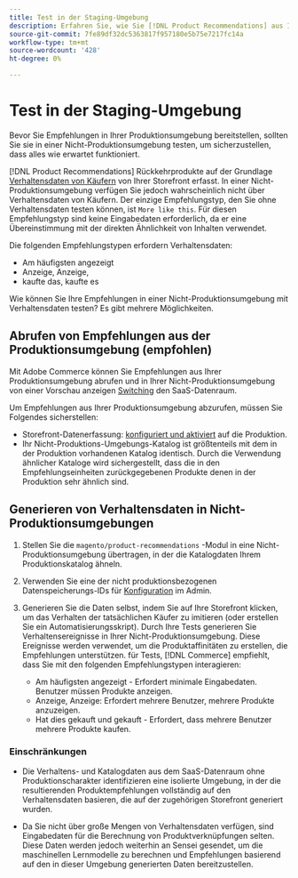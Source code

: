 ```yaml
---
title: Test in der Staging-Umgebung
description: Erfahren Sie, wie Sie [!DNL Product Recommendations] aus Ihrer Produktionsumgebung in Ihrer Staging-Umgebung zu Testzwecken.
source-git-commit: 7fe89df32dc5363817f957180e5b75e7217fc14a
workflow-type: tm+mt
source-wordcount: '428'
ht-degree: 0%

---
```


# Test in der Staging-Umgebung

Bevor Sie Empfehlungen in Ihrer Produktionsumgebung bereitstellen, sollten Sie sie in einer Nicht-Produktionsumgebung testen, um sicherzustellen, dass alles wie erwartet funktioniert.

[!DNL Product Recommendations] Rückkehrprodukte auf der Grundlage [Verhaltensdaten von Käufern](behavioral-data.md) von Ihrer Storefront erfasst. In einer Nicht-Produktionsumgebung verfügen Sie jedoch wahrscheinlich nicht über Verhaltensdaten von Käufern. Der einzige Empfehlungstyp, den Sie ohne Verhaltensdaten testen können, ist `More like this`. Für diesen Empfehlungstyp sind keine Eingabedaten erforderlich, da er eine Übereinstimmung mit der direkten Ähnlichkeit von Inhalten verwendet.

Die folgenden Empfehlungstypen erfordern Verhaltensdaten:

- Am häufigsten angezeigt
- Anzeige, Anzeige,
- kaufte das, kaufte es

Wie können Sie Ihre Empfehlungen in einer Nicht-Produktionsumgebung mit Verhaltensdaten testen? Es gibt mehrere Möglichkeiten.

## Abrufen von Empfehlungen aus der Produktionsumgebung (empfohlen)

Mit Adobe Commerce können Sie Empfehlungen aus Ihrer Produktionsumgebung abrufen und in Ihrer Nicht-Produktionsumgebung von einer Vorschau anzeigen [Switching](settings.md) den SaaS-Datenraum.

Um Empfehlungen aus Ihrer Produktionsumgebung abzurufen, müssen Sie Folgendes sicherstellen:

- Storefront-Datenerfassung: [konfiguriert und aktiviert](install-configure.md) auf die Produktion.
- Ihr Nicht-Produktions-Umgebungs-Katalog ist größtenteils mit dem in der Produktion vorhandenen Katalog identisch. Durch die Verwendung ähnlicher Kataloge wird sichergestellt, dass die in den Empfehlungseinheiten zurückgegebenen Produkte denen in der Produktion sehr ähnlich sind.

## Generieren von Verhaltensdaten in Nicht-Produktionsumgebungen

1. Stellen Sie die `magento/product-recommendations` -Modul in eine Nicht-Produktionsumgebung übertragen, in der die Katalogdaten Ihrem Produktionskatalog ähneln.

1. Verwenden Sie eine der nicht produktionsbezogenen Datenspeicherungs-IDs für [Konfiguration](https://docs.magento.com/user-guide/configuration/services/saas.html) im Admin.

1. Generieren Sie die Daten selbst, indem Sie auf Ihre Storefront klicken, um das Verhalten der tatsächlichen Käufer zu imitieren (oder erstellen Sie ein Automatisierungsskript). Durch Ihre Tests generieren Sie Verhaltensereignisse in Ihrer Nicht-Produktionsumgebung. Diese Ereignisse werden verwendet, um die Produktaffinitäten zu erstellen, die Empfehlungen unterstützen. für Tests, [!DNL Commerce] empfiehlt, dass Sie mit den folgenden Empfehlungstypen interagieren:

   - Am häufigsten angezeigt - Erfordert minimale Eingabedaten. Benutzer müssen Produkte anzeigen.
   - Anzeige, Anzeige: Erfordert mehrere Benutzer, mehrere Produkte anzuzeigen.
   - Hat dies gekauft und gekauft - Erfordert, dass mehrere Benutzer mehrere Produkte kaufen.

### Einschränkungen

- Die Verhaltens- und Katalogdaten aus dem SaaS-Datenraum ohne Produktionscharakter identifizieren eine isolierte Umgebung, in der die resultierenden Produktempfehlungen vollständig auf den Verhaltensdaten basieren, die auf der zugehörigen Storefront generiert wurden.

- Da Sie nicht über große Mengen von Verhaltensdaten verfügen, sind Eingabedaten für die Berechnung von Produktverknüpfungen selten. Diese Daten werden jedoch weiterhin an Sensei gesendet, um die maschinellen Lernmodelle zu berechnen und Empfehlungen basierend auf den in dieser Umgebung generierten Daten bereitzustellen.
